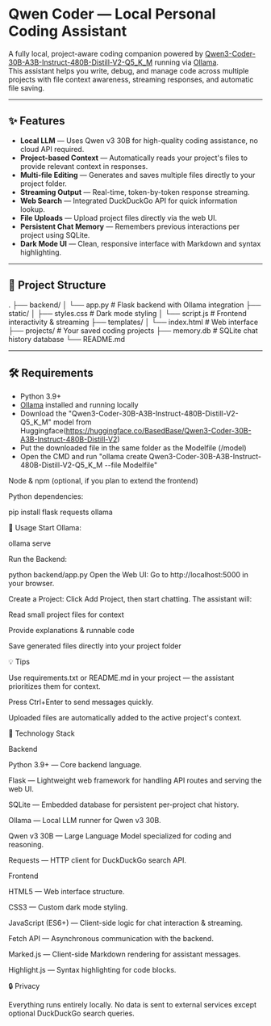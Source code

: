 # Qwen Coder — Local Personal Coding Assistant

A fully local, project-aware coding companion powered by [Qwen3-Coder-30B-A3B-Instruct-480B-Distill-V2-Q5_K_M](https://huggingface.co/Qwen) running via [Ollama](https://ollama.com/).  
This assistant helps you write, debug, and manage code across multiple projects with file context awareness, streaming responses, and automatic file saving.

---

## ✨ Features

- **Local LLM** — Uses Qwen v3 30B for high-quality coding assistance, no cloud API required.
- **Project-based Context** — Automatically reads your project's files to provide relevant context in responses.
- **Multi-file Editing** — Generates and saves multiple files directly to your project folder.
- **Streaming Output** — Real-time, token-by-token response streaming.
- **Web Search** — Integrated DuckDuckGo API for quick information lookup.
- **File Uploads** — Upload project files directly via the web UI.
- **Persistent Chat Memory** — Remembers previous interactions per project using SQLite.
- **Dark Mode UI** — Clean, responsive interface with Markdown and syntax highlighting.

---

## 📂 Project Structure

.
├── backend/
│ └── app.py # Flask backend with Ollama integration
├── static/
│ ├── styles.css # Dark mode styling
│ └── script.js # Frontend interactivity & streaming
├── templates/
│ └── index.html # Web interface
├── projects/ # Your saved coding projects
├── memory.db # SQLite chat history database
└── README.md

---

## 🛠️ Requirements

- Python 3.9+
- [Ollama](https://ollama.com/) installed and running locally
- Download the "Qwen3-Coder-30B-A3B-Instruct-480B-Distill-V2-Q5_K_M" model from Huggingface(https://huggingface.co/BasedBase/Qwen3-Coder-30B-A3B-Instruct-480B-Distill-V2)
- Put the downloaded file in the same folder as the Modelfile (/model)
- Open the CMD and run "ollama create Qwen3-Coder-30B-A3B-Instruct-480B-Distill-V2-Q5_K_M --file Modelfile"

  
Node & npm (optional, if you plan to extend the frontend)

Python dependencies:

pip install flask requests ollama

🚀 Usage
Start Ollama:

ollama serve

Run the Backend:

python backend/app.py
Open the Web UI:
Go to http://localhost:5000 in your browser.

Create a Project:
Click Add Project, then start chatting. The assistant will:

Read small project files for context

Provide explanations & runnable code

Save generated files directly into your project folder

💡 Tips

Use requirements.txt or README.md in your project — the assistant prioritizes them for context.

Press Ctrl+Enter to send messages quickly.

Uploaded files are automatically added to the active project's context.

🧩 Technology Stack

Backend

Python 3.9+ — Core backend language.

Flask — Lightweight web framework for handling API routes and serving the web UI.

SQLite — Embedded database for persistent per-project chat history.

Ollama — Local LLM runner for Qwen v3 30B.

Qwen v3 30B — Large Language Model specialized for coding and reasoning.

Requests — HTTP client for DuckDuckGo search API.

Frontend

HTML5 — Web interface structure.

CSS3 — Custom dark mode styling.

JavaScript (ES6+) — Client-side logic for chat interaction & streaming.

Fetch API — Asynchronous communication with the backend.

Marked.js — Client-side Markdown rendering for assistant messages.

Highlight.js — Syntax highlighting for code blocks.

🔒 Privacy

Everything runs entirely locally.
No data is sent to external services except optional DuckDuckGo search queries.
